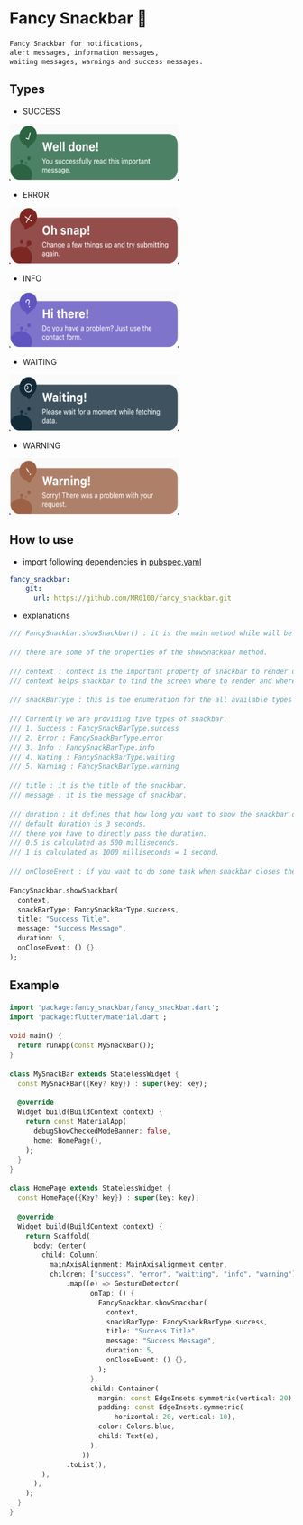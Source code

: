 # Fancy Snackbar :dart:
```
Fancy Snackbar for notifications, 
alert messages, information messages,
waiting messages, warnings and success messages.
```

## Types

* SUCCESS

<img src="assets/images/success.png" height="100" width="300">

* ERROR

<img src="assets/images/error.png" height="100" width="300">

* INFO

<img src="assets/images/info.png" height="100" width="300">

* WAITING

<img src="assets/images/waiting.png" height="100" width="300">

* WARNING

<img src="assets/images/warning.png" height="100" width="300">

## How to use

* import following dependencies in [pubspec.yaml](https://dart.dev/tools/pub/pubspec)
```yaml
fancy_snackbar:
    git:
      url: https://github.com/MR0100/fancy_snackbar.git
```

* explanations
```dart
/// FancySnackbar.showSnackbar() : it is the main method while will be used to render the snackbar.

/// there are some of the properties of the showSnackbar method.

/// context : context is the important property of snackbar to render on the display. 
/// context helps snackbar to find the screen where to render and where to take place in the widget tree.

/// snackBarType : this is the enumeration for the all available types of the snackbar.

/// Currently we are providing five types of snackbar.
/// 1. Success : FancySnackBarType.success
/// 2. Error : FancySnackBarType.error
/// 3. Info : FancySnackBarType.info
/// 4. Wating : FancySnackBarType.waiting
/// 5. Warning : FancySnackBarType.warning

/// title : it is the title of the snackbar.
/// message : it is the message of snackbar.

/// duration : it defines that how long you want to show the snackbar on the screen.
/// default duration is 3 seconds.
/// there you have to directly pass the duration.
/// 0.5 is calculated as 500 milliseconds. 
/// 1 is calculated as 1000 milliseconds = 1 second.

/// onCloseEvent : if you want to do some task when snackbar closes then you can write the code in this callback.

FancySnackbar.showSnackbar(
  context,
  snackBarType: FancySnackBarType.success,
  title: "Success Title",
  message: "Success Message",
  duration: 5,
  onCloseEvent: () {},
);
```


## Example

```dart
import 'package:fancy_snackbar/fancy_snackbar.dart';
import 'package:flutter/material.dart';

void main() {
  return runApp(const MySnackBar());
}

class MySnackBar extends StatelessWidget {
  const MySnackBar({Key? key}) : super(key: key);

  @override
  Widget build(BuildContext context) {
    return const MaterialApp(
      debugShowCheckedModeBanner: false,
      home: HomePage(),
    );
  }
}

class HomePage extends StatelessWidget {
  const HomePage({Key? key}) : super(key: key);

  @override
  Widget build(BuildContext context) {
    return Scaffold(
      body: Center(
        child: Column(
          mainAxisAlignment: MainAxisAlignment.center,
          children: ["success", "error", "waitting", "info", "warning"]
              .map((e) => GestureDetector(
                    onTap: () {
                      FancySnackbar.showSnackbar(
                        context,
                        snackBarType: FancySnackBarType.success,
                        title: "Success Title",
                        message: "Success Message",
                        duration: 5,
                        onCloseEvent: () {},
                      );
                    },
                    child: Container(
                      margin: const EdgeInsets.symmetric(vertical: 20),
                      padding: const EdgeInsets.symmetric(
                          horizontal: 20, vertical: 10),
                      color: Colors.blue,
                      child: Text(e),
                    ),
                  ))
              .toList(),
        ),
      ),
    );
  }
}


```

